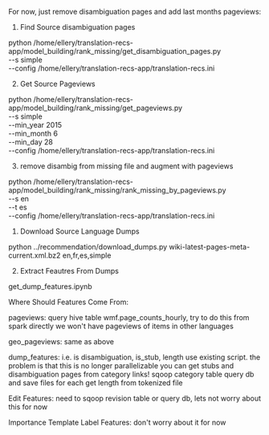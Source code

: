 
For now, just remove disambiguation pages and add last months pageviews:

1. Find Source disambiguation pages

python /home/ellery/translation-recs-app/model_building/rank_missing/get_disambiguation_pages.py \
--s simple \
--config /home/ellery/translation-recs-app/translation-recs.ini 


2. Get Source Pageviews

python /home/ellery/translation-recs-app/model_building/rank_missing/get_pageviews.py \
--s simple \
--min_year 2015 \
--min_month 6 \
--min_day 28\
--config /home/ellery/translation-recs-app/translation-recs.ini 


3. remove disambig from missing file and augment with pageviews


python /home/ellery/translation-recs-app/model_building/rank_missing/rank_missing_by_pageviews.py \
--s en \
--t es \
--config /home/ellery/translation-recs-app/translation-recs.ini 









1. Download Source Language Dumps

python ../recommendation/download_dumps.py wiki-latest-pages-meta-current.xml.bz2  en,fr,es,simple

2. Extract Feautres From Dumps

get_dump_features.ipynb


Where Should Features Come From:

pageviews:
query hive table wmf.page_counts_hourly, try to do this from spark directly
we won't have pageviews of items in other languages


geo_pageviews: same as above


dump_features: i.e. is disambiguation, is_stub, length
use existing script. the problem is that this is no longer parallelizable
you can get stubs and disambiguation pages from category links! 
sqoop category table 
query db and save files for each
get length from tokenized file


Edit Features:
need to sqoop revision table or query db, lets not worry about this for now


Importance Template Label Features:
don't worry about it for now
